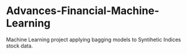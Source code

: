 # Advances-Financial-Machine-Learning
Machine Learning project applying bagging models to Syntihetic Indices stock data.

